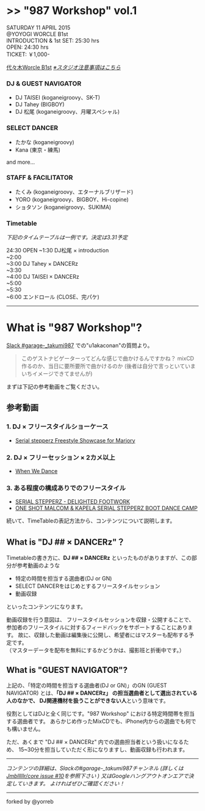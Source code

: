# >> "987 Workshop" vol.1

SATURDAY 11 APRIL 2015  
@YOYOGI WORCLE B1st  
INTRODUCTION & 1st SET: 25:30 hrs  
OPEN: 24:30 hrs  
TICKET: ￥1,000-

[代々木Worcle B1st](http://www.studioworcle.com/yoyogi/spec/) [*※スタジオ注意事項はこちら*](http://www.studioworcle.com/yoyogi/info/352/)

### DJ & GUEST NAVIGATOR
- DJ TAISEI (koganeigroovy、SK-T)
- DJ Tahey (BIGBOY)
- DJ 松尾 (koganeigroovy、月曜スペシャル)

### SELECT DANCER
- たかな (koganeigroovy)
- Kana (東京・練馬)

and more...

### STAFF & FACILITATOR
- たくみ (koganeigroovy、エターナルブリザード)
- YORO (koganeigroovy、BIGBOY、Hi-copine)
- ショタソン (koganeigroovy、SUKIMA)

### Timetable

*下記のタイムテーブルは一例です。決定は3.31予定*

24:30 OPEN
~1:30 DJ松尾 × introduction  
~2:00  
~3:00 DJ Tahey × DANCERz  
~3:30  
~4:00 DJ TAISEI × DANCERz  
~5:00  
~5:30  
~6:00 エンドロール (CLOSE、完パケ)

---

# What is "987 Workshop"?

[Slack #garage-_takumi987](https://jmblr-jp.slack.com/messages/garage-_takumi987/team/) での"u1akaconan"の質問より。

> このゲストナビゲーターってどんな感じで曲かけるんですかね？
mixCD作るのか、当日に要所要所で曲かけるのか
(後者は自分で言っといていまいちイメージできてませんが)

まずは下記の参考動画をご覧ください。

## 参考動画

### 1. DJ × フリースタイルショーケース

- [Serial stepperz Freestyle Showcase for Marjory](https://www.youtube.com/watch?v=Z1o254qdZ38)

### 2. DJ × フリーセッション × 2カメ以上

- [When We Dance](https://www.youtube.com/watch?v=G1Tg8c8x72M)

### 3. ある程度の構成ありでのフリースタイル

- [SERIAL STEPPERZ - DELIGHTED FOOTWORK](https://www.youtube.com/watch?v=NqrFRpLt5es)  
- [ONE SHOT MALCOM & KAPELA SERIAL STEPPERZ BOOT DANCE CAMP](https://www.youtube.com/watch?v=mdw_6isAg0I)  

続いて、TimeTableの表記方法から、コンテンツについて説明します。

## What is "DJ ## × DANCERz"？

Timetableの書き方に、**DJ ## × DANCERz** といったものがありますが、この部分が参考動画のような

- 特定の時間を担当する選曲者(DJ or GN)
- SELECT DANCERをはじめとするフリースタイルセッション
- 動画収録

といったコンテンツになります。

動画収録を行う意図は、
フリースタイルセッションを収録・公開することで、
参加者のフリースタイルに対するフィードバックをサポートすることにあります。
故に、収録した動画は編集後に公開し、希望者にはマスターも配布する予定です。  
（マスターデータを配布を無料にするかどうかは、撮影班と折衝中です。）

## What is "GUEST NAVIGATOR"?

上記の、「特定の時間を担当する選曲者(DJ or GN)」のGN (GUEST NAVIGATOR) とは、**「DJ ## × DANCERz」 の担当選曲者として選出されている人のなかで、
DJ関連機材を扱うことができない人**という意味です。

役割としてはDJと全く同じです。"987 Workshop" における特定時間帯を担当する選曲者です。
あらかじめ作ったMixCDでも、iPhone内からの選曲でも何でも構いません。

ただ、あくまで "DJ ## × DANCERz" 内での選曲担当者という扱いになるため、
15~30分を担当していただく形になりますし、動画収録も行われます。

---

*コンテンツの詳細は、Slackの#garage-_takumi987チャンネル
(詳しくは [Jmblllllr/core issue #10](https://github.com/Jmblllllr/core/issues/10)を参照下さい )
又はGoogleハングアウトオンエアで決定していきます。
よければぜひご確認ください！*

---

forked by @yorreb
